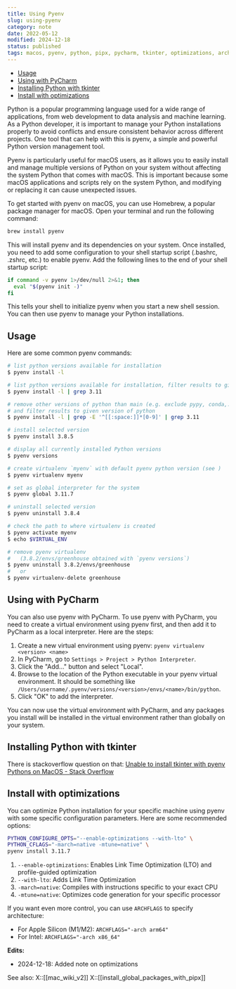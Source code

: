 ```yaml
---
title: Using Pyenv
slug: using-pyenv
category: note
date: 2022-05-12
modified: 2024-12-18
status: published
tags: macos, pyenv, python, pipx, pycharm, tkinter, optimizations, archflag
---
```


<!-- MarkdownTOC levels="2,3" autolink="true" autoanchor="true" -->

- [Usage](#usage)
- [Using with PyCharm](#using-with-pycharm)
- [Installing Python with tkinter](#installing-python-with-tkinter)
- [Install with optimizations](#install-with-optimizations)

<!-- /MarkdownTOC -->

Python is a popular programming language used for a wide range of applications, from web development to data analysis and machine learning. As a Python developer, it is important to manage your Python installations properly to avoid conflicts and ensure consistent behavior across different projects. One tool that can help with this is pyenv, a simple and powerful Python version management tool.

Pyenv is particularly useful for macOS users, as it allows you to easily install and manage multiple versions of Python on your system without affecting the system Python that comes with macOS. This is important because some macOS applications and scripts rely on the system Python, and modifying or replacing it can cause unexpected issues.

To get started with pyenv on macOS, you can use Homebrew, a popular package manager for macOS. Open your terminal and run the following command:

```sh
brew install pyenv
```

This will install pyenv and its dependencies on your system. Once installed, you need to add some configuration to your shell startup script (.bashrc, .zshrc, etc.) to enable pyenv. Add the following lines to the end of your shell startup script:

```sh
if command -v pyenv 1>/dev/null 2>&1; then
  eval "$(pyenv init -)"
fi
```
This tells your shell to initialize pyenv when you start a new shell session. You can then use pyenv to manage your Python installations.

<a id="usage"></a>

## Usage

Here are some common pyenv commands:

```sh
# list python versions available for installation
$ pyenv install -l

# list python versions available for installation, filter results to given version of python
$ pyenv install -l | grep 3.11

# remove other versions of python than main (e.g. exclude pypy, conda,...)
# and filter results to given version of python
$ pyenv install -l | grep -E '^[[:space:]]*[0-9]' | grep 3.11

# install selected version
$ pyenv install 3.8.5

# display all currently installed Python versions
$ pyenv versions

# create virtualenv `myenv` with default pyenv python version (see )
$ pyenv virtualenv myenv

# set as global interpreter for the system
$ pyenv global 3.11.7

# uninstall selected version
$ pyenv uninstall 3.8.4

# check the path to where virtualenv is created
$ pyenv activate myenv
$ echo $VIRTUAL_ENV

# remove pyenv virtualenv
#   (3.8.2/envs/greenhouse obtained with `pyenv versions`)
$ pyenv uninstall 3.8.2/envs/greenhouse
#   or
$ pyenv virtualenv-delete greenhouse
```

<a id="using-with-pycharm"></a>

## Using with PyCharm

You can also use pyenv with PyCharm. To use pyenv with PyCharm, you need to create a virtual environment using pyenv first, and then add it to PyCharm as a local interpreter. Here are the steps:

1.  Create a new virtual environment using pyenv: `pyenv virtualenv <version> <name>`
2.  In PyCharm, go to `Settings > Project > Python Interpreter`.
3.  Click the "Add..." button and select "Local".
4.  Browse to the location of the Python executable in your pyenv virtual environment. It should be something like `/Users/username/.pyenv/versions/<version>/envs/<name>/bin/python`.
5.  Click "OK" to add the interpreter.

You can now use the virtual environment with PyCharm, and any packages you install will be installed in the virtual environment rather than globally on your system.

<a id="installing-python-with-tkinter"></a>

## Installing Python with tkinter

There is stackoverflow question on that: [Unable to install tkinter with pyenv Pythons on MacOS - Stack Overflow](https://stackoverflow.com/questions/60469202/unable-to-install-tkinter-with-pyenv-pythons-on-macos)

<a id="install-with-optimizations"></a>

## Install with optimizations

You can optimize Python installation for your specific machine using pyenv with some specific configuration parameters. Here are some recommended options:

```bash
PYTHON_CONFIGURE_OPTS="--enable-optimizations --with-lto" \
PYTHON_CFLAGS="-march=native -mtune=native" \
pyenv install 3.11.7
```

1. `--enable-optimizations`: Enables Link Time Optimization (LTO) and profile-guided optimization
2. `--with-lto`: Adds Link Time Optimization
3. `-march=native`: Compiles with instructions specific to your exact CPU
4. `-mtune=native`: Optimizes code generation for your specific processor

If you want even more control, you can use `ARCHFLAGS` to specify architecture:
- For Apple Silicon (M1/M2): `ARCHFLAGS="-arch arm64"`
- For Intel: `ARCHFLAGS="-arch x86_64"`

**Edits:**

- 2024-12-18: Added note on optimizations

See also:
X::[[mac_wiki_v2]]
X::[[install_global_packages_with_pipx]]
